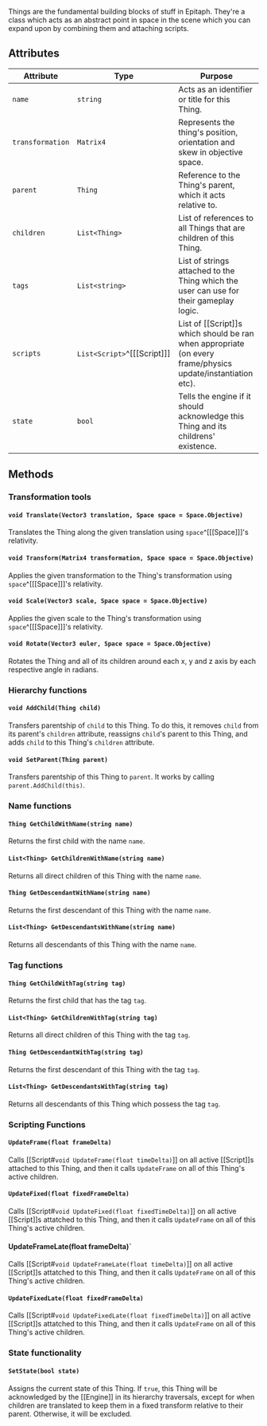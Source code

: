 Things are the fundamental building blocks of stuff in Epitaph. They're a class which acts as an abstract point in space in the scene which you can expand upon by combining them and attaching scripts.

## Attributes

| Attribute        | Type                        | Purpose                                                                                                     |
| ---------------- | --------------------------- | ----------------------------------------------------------------------------------------------------------- |
| `name`           | `string`                    | Acts as an identifier or title for this Thing.                                                              |
| `transformation` | `Matrix4`                   | Represents the thing's position, orientation and skew in objective space.                                   |
| `parent`         | `Thing`                     | Reference to the Thing's parent, which it acts relative to.                                                 |
| `children`       | `List<Thing>`               | List of references to all Things that are children of this Thing.                                           |
| `tags`           | `List<string>`              | List of strings attached to the Thing which the user can use for their gameplay logic.                      |
| `scripts`        | `List<Script>`^[[[Script]]] | List of [[Script]]s which should be ran when appropriate (on every frame/physics update/instantiation etc). |
| `state`          | `bool`                      | Tells the engine if it should acknowledge this Thing and its childrens' existence.                          |

## Methods
### Transformation tools

#### `void Translate(Vector3 translation, Space space = Space.Objective)`

Translates the Thing along the given translation using `space`^[[[Space]]]'s relativity.

#### `void Transform(Matrix4 transformation, Space space = Space.Objective)`

Applies the given transformation to the Thing's transformation using `space`^[[[Space]]]'s relativity.

#### `void Scale(Vector3 scale, Space space = Space.Objective)`

Applies the given scale to the Thing's transformation using `space`^[[[Space]]]'s relativity.

#### `void Rotate(Vector3 euler, Space space = Space.Objective)`

Rotates the Thing and all of its children around each x, y and z axis by each respective angle in radians.

### Hierarchy functions

#### `void AddChild(Thing child)`

Transfers parentship of `child` to this Thing. To do this, it removes `child` from its parent's `children` attribute, reassigns `child`'s parent to this Thing, and adds `child` to this Thing's `children` attribute.

#### `void SetParent(Thing parent)`

Transfers parentship of this Thing to `parent`. It works by calling `parent.AddChild(this)`.

### Name functions

#### `Thing GetChildWithName(string name)`

Returns the first child with the name `name`.

#### `List<Thing> GetChildrenWithName(string name)`

Returns all direct children of this Thing with the name `name`.

#### `Thing GetDescendantWithName(string name)`

Returns the first descendant of this Thing with the name `name`.

#### `List<Thing> GetDescendantsWithName(string name)`

Returns all descendants of this Thing with the name `name`.

### Tag functions

#### `Thing GetChildWithTag(string tag)`

Returns the first child that has the tag `tag`.

#### `List<Thing> GetChildrenWithTag(string tag)`

Returns all direct children of this Thing with the tag `tag`.

#### `Thing GetDescendantWithTag(string tag)`

Returns the first descendant of this Thing with the tag `tag`.

#### `List<Thing> GetDescendantsWithTag(string tag)`

Returns all descendants of this Thing which possess the tag `tag`.

### Scripting Functions

#### `UpdateFrame(float frameDelta)`

Calls [[Script#`void UpdateFrame(float timeDelta)`]] on all active [[Script]]s attached to this Thing, and then it calls `UpdateFrame` on all of this Thing's active children.

#### `UpdateFixed(float fixedFrameDelta)`

Calls [[Script#`void UpdateFixed(float fixedTimeDelta)`]] on all active [[Script]]s attatched to this Thing, and then it calls `UpdateFrame` on all of this Thing's active children.

#### UpdateFrameLate(float frameDelta)`
Calls [[Script#`void UpdateFrameLate(float timeDelta)`]] on all active [[Script]]s attatched to this Thing, and then it calls `UpdateFrame` on all of this Thing's active children.

#### `UpdateFixedLate(float fixedFrameDelta)`
Calls [[Script#`void UpdateFixedLate(float fixedTimeDelta)`]] on all active [[Script]]s attatched to this Thing, and then it calls `UpdateFrame` on all of this Thing's active children.

### State functionality

#### `SetState(bool state)`
Assigns the current state of this Thing. If `true`, this Thing will be acknowledged by the [[Engine]] in its hierarchy traversals, except for when children are translated to keep them in a fixed transform relative to their parent. Otherwise, it will be excluded.